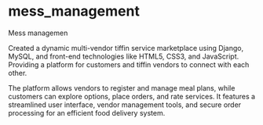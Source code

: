 # mess_management
Mess managemen 

Created a dynamic multi-vendor tiffin service marketplace using Django, MySQL, and front-end technologies like
HTML5, CSS3, and JavaScript. Providing a platform for customers and tiffin vendors to connect with each other.


The platform allows vendors to register and manage meal plans, while customers can explore options, place orders, and
rate services. It features a streamlined user interface, vendor management tools, and secure order processing for an
efficient food delivery system.
